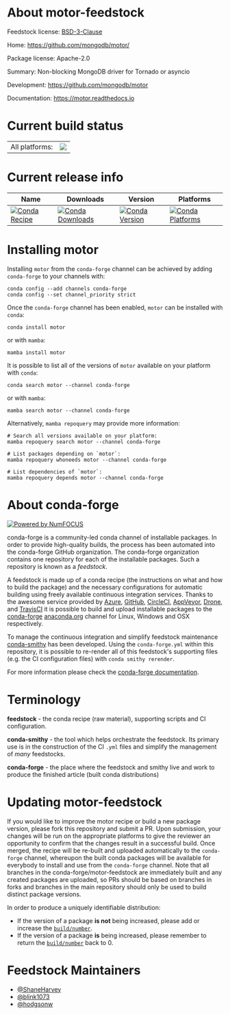 About motor-feedstock
=====================

Feedstock license: [BSD-3-Clause](https://github.com/conda-forge/motor-feedstock/blob/main/LICENSE.txt)

Home: https://github.com/mongodb/motor/

Package license: Apache-2.0

Summary: Non-blocking MongoDB driver for Tornado or asyncio

Development: https://github.com/mongodb/motor

Documentation: https://motor.readthedocs.io

Current build status
====================


<table><tr><td>All platforms:</td>
    <td>
      <a href="https://dev.azure.com/conda-forge/feedstock-builds/_build/latest?definitionId=3995&branchName=main">
        <img src="https://dev.azure.com/conda-forge/feedstock-builds/_apis/build/status/motor-feedstock?branchName=main">
      </a>
    </td>
  </tr>
</table>

Current release info
====================

| Name | Downloads | Version | Platforms |
| --- | --- | --- | --- |
| [![Conda Recipe](https://img.shields.io/badge/recipe-motor-green.svg)](https://anaconda.org/conda-forge/motor) | [![Conda Downloads](https://img.shields.io/conda/dn/conda-forge/motor.svg)](https://anaconda.org/conda-forge/motor) | [![Conda Version](https://img.shields.io/conda/vn/conda-forge/motor.svg)](https://anaconda.org/conda-forge/motor) | [![Conda Platforms](https://img.shields.io/conda/pn/conda-forge/motor.svg)](https://anaconda.org/conda-forge/motor) |

Installing motor
================

Installing `motor` from the `conda-forge` channel can be achieved by adding `conda-forge` to your channels with:

```
conda config --add channels conda-forge
conda config --set channel_priority strict
```

Once the `conda-forge` channel has been enabled, `motor` can be installed with `conda`:

```
conda install motor
```

or with `mamba`:

```
mamba install motor
```

It is possible to list all of the versions of `motor` available on your platform with `conda`:

```
conda search motor --channel conda-forge
```

or with `mamba`:

```
mamba search motor --channel conda-forge
```

Alternatively, `mamba repoquery` may provide more information:

```
# Search all versions available on your platform:
mamba repoquery search motor --channel conda-forge

# List packages depending on `motor`:
mamba repoquery whoneeds motor --channel conda-forge

# List dependencies of `motor`:
mamba repoquery depends motor --channel conda-forge
```


About conda-forge
=================

[![Powered by
NumFOCUS](https://img.shields.io/badge/powered%20by-NumFOCUS-orange.svg?style=flat&colorA=E1523D&colorB=007D8A)](https://numfocus.org)

conda-forge is a community-led conda channel of installable packages.
In order to provide high-quality builds, the process has been automated into the
conda-forge GitHub organization. The conda-forge organization contains one repository
for each of the installable packages. Such a repository is known as a *feedstock*.

A feedstock is made up of a conda recipe (the instructions on what and how to build
the package) and the necessary configurations for automatic building using freely
available continuous integration services. Thanks to the awesome service provided by
[Azure](https://azure.microsoft.com/en-us/services/devops/), [GitHub](https://github.com/),
[CircleCI](https://circleci.com/), [AppVeyor](https://www.appveyor.com/),
[Drone](https://cloud.drone.io/welcome), and [TravisCI](https://travis-ci.com/)
it is possible to build and upload installable packages to the
[conda-forge](https://anaconda.org/conda-forge) [anaconda.org](https://anaconda.org/)
channel for Linux, Windows and OSX respectively.

To manage the continuous integration and simplify feedstock maintenance
[conda-smithy](https://github.com/conda-forge/conda-smithy) has been developed.
Using the ``conda-forge.yml`` within this repository, it is possible to re-render all of
this feedstock's supporting files (e.g. the CI configuration files) with ``conda smithy rerender``.

For more information please check the [conda-forge documentation](https://conda-forge.org/docs/).

Terminology
===========

**feedstock** - the conda recipe (raw material), supporting scripts and CI configuration.

**conda-smithy** - the tool which helps orchestrate the feedstock.
                   Its primary use is in the construction of the CI ``.yml`` files
                   and simplify the management of *many* feedstocks.

**conda-forge** - the place where the feedstock and smithy live and work to
                  produce the finished article (built conda distributions)


Updating motor-feedstock
========================

If you would like to improve the motor recipe or build a new
package version, please fork this repository and submit a PR. Upon submission,
your changes will be run on the appropriate platforms to give the reviewer an
opportunity to confirm that the changes result in a successful build. Once
merged, the recipe will be re-built and uploaded automatically to the
`conda-forge` channel, whereupon the built conda packages will be available for
everybody to install and use from the `conda-forge` channel.
Note that all branches in the conda-forge/motor-feedstock are
immediately built and any created packages are uploaded, so PRs should be based
on branches in forks and branches in the main repository should only be used to
build distinct package versions.

In order to produce a uniquely identifiable distribution:
 * If the version of a package **is not** being increased, please add or increase
   the [``build/number``](https://docs.conda.io/projects/conda-build/en/latest/resources/define-metadata.html#build-number-and-string).
 * If the version of a package **is** being increased, please remember to return
   the [``build/number``](https://docs.conda.io/projects/conda-build/en/latest/resources/define-metadata.html#build-number-and-string)
   back to 0.

Feedstock Maintainers
=====================

* [@ShaneHarvey](https://github.com/ShaneHarvey/)
* [@blink1073](https://github.com/blink1073/)
* [@hodgsonw](https://github.com/hodgsonw/)

